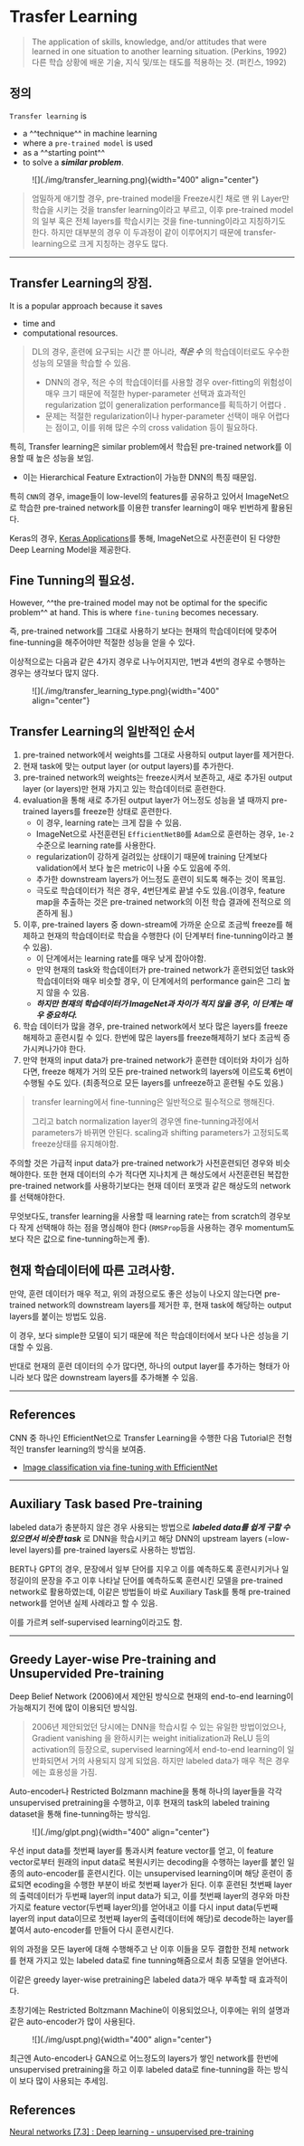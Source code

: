 # Trasfer Learning

> The application of skills, knowledge, and/or attitudes that were learned in one situation to another learning situation. (Perkins, 1992)  
> 다른 학습 상황에 배운 기술, 지식 및/또는 태도를 적용하는 것. (퍼킨스, 1992)

## 정의

`Transfer learning` is 

* a ^^technique^^ in machine learning 
* where a `pre-trained model` is used 
* as a ^^starting point^^ 
* to solve a ***similar problem***. 

<figure markdown>
![](./img/transfer_learning.png){width="400" align="center"}
</figure>

> 엄밀하게 애기할 경우, pre-trained model을 Freeze시킨 채로 맨 위 Layer만 학습을 시키는 것을 transfer learning이라고 부르고, 이후 pre-trained model의 일부 혹은 전체 layers를 학습시키는 것을 fine-tunning이라고 지칭하기도 한다. 하지만 대부분의 경우 이 두과정이 같이 이루어지기 때문에 transfer-learning으로 크게 지칭하는 경우도 많다.

---

## Transfer Learning의 장점.

It is a popular approach because it saves 

* time and 
* computational resources. 

> DL의 경우, 훈련에 요구되는 시간 뿐 아니라, ***적은 수*** 의 학습데이터로도 우수한 성능의 모델을 학습할 수 있음.  
> 
> * DNN의 경우, 적은 수의 학습데이터를 사용할 경우 over-fitting의 위험성이 매우 크기 때문에 적절한 hyper-parameter 선택과 효과적인 regularization 없이 generalization performance를 획득하기 어렵다 .
> * 문제는 적절한 regularization이나 hyper-parameter 선택이 매우 어렵다는 점이고, 이를 위해 많은 수의 cross validation 등이 필요하다.

특히, Transfer learning은 similar problem에서 학습된 pre-trained network를 이용할 때 높은 성능을 보임.  

* 이는 Hierarchical Feature Extraction이 가능한 DNN의 특징 때문임. 

특히 `CNN`의 경우, image들이 low-level의 features를 공유하고 있어서 ImageNet으로 학습한 pre-trained network를 이용한 transfer learning이 매우 빈번하게 활용된다.

Keras의 경우, [Keras Applications](https://keras.io/api/applications/)를 통해, ImageNet으로 사전훈련이 된 다양한 Deep Learning Model을 제공한다.

## Fine Tunning의 필요성.

However, ^^the pre-trained model may not be optimal for the specific problem^^ at hand. This is where `fine-tuning` becomes necessary.

즉, pre-trained network를 그대로 사용하기 보다는 현재의 학습데이터에 맞추어 fine-tunning을 해주어야만 적절한 성능을 얻을 수 있다.

이상적으로는 다음과 같은 4가지 경우로 나누어지지만, 1번과 4번의 경우로 수행하는 경우는 생각보다 많지 않다.

<figure markdown>
![](./img/transfer_learning_type.png){width="400" align="center"}
</figure>

## Transfer Learning의 일반적인 순서

1. pre-trained network에서 weights를 그대로 사용하되 output layer를 제거한다.
2. 현재 task에 맞는 output layer (or output layers)를 추가한다.
3. pre-trained network의 weights는 freeze시켜서 보존하고, 새로 추가된 output layer (or layers)만 현재 가지고 있는 학습데이터로 훈련한다.
4. evaluation을 통해 새로 추가된 output layer가 어느정도 성능을 낼 때까지 pre-trained layers를 freeze한 상태로 훈련한다.
    * 이 경우, learning rate는 크게 잡을 수 있음.
    * ImageNet으로 사전훈련된 `EfficientNetB0`를 `Adam`으로 훈련하는 경우, `1e-2` 수준으로 learning rate를 사용한다.
    * regularization이 강하게 걸려있는 상태이기 때문에 training 단계보다 validation에서 보다 높은 metric이 나올 수도 있음에 주의.
    * 추가한 downstream layers가 어느정도 훈련이 되도록 해주는 것이 목표임.
    * 극도로 학습데이터가 적은 경우, 4번단계로 끝낼 수도 있음.(이경우, feature map을 추출하는 것은 pre-trained network의 이전 학습 결과에 전적으로 의존하게 됨.)
5. 이후, pre-trained layers 중 down-stream에 가까운 순으로 조금씩 freeze를 해제하고 현재의 학습데이터로 학습을 수행한다 (이 단계부터 fine-tunning이라고 볼 수 있음).
    * 이 단계에서는 learning rate를 매우 낮게 잡아야함.
    * 만약 현재의 task와 학습데이터가 pre-trained network가 훈련되었던 task와 학습데이터와 매우 비슷할 경우, 이 단계에서의 performance gain은 그리 높지 않을 수 있음.
    * ***하지만 현재의 학습데이터가 ImageNet과 차이가 적지 않을 경우, 이 단계는 매우 중요하다.***
6. 학습 데이터가 많을 경우, pre-trained network에서 보다 많은 layers를 freeze 해제하고 훈련시킬 수 있다. 한번에 많은 layers를 freeze해제하기 보다 조금씩 증가시켜나가야 한다.
7. 만약 현재의 input data가 pre-trained network가 훈련한 데이터와 차이가 심하다면, freeze 해제가 거의 모든 pre-trained network의 layers에 이르도록 6번이 수행될 수도 있다. (최종적으로 모든 layers를 unfreeze하고 훈련될 수도 있음.)

> transfer learning에서 fine-tunning은 일반적으로 필수적으로 행해진다.  
> 
> 그리고 batch normalization layer의 경우엔 fine-tunning과정에서 parameters가 바뀌면 안된다. scaling과 shifting parameters가 고정되도록 freeze상태를 유지해야함.

주의할 것은 가급적 input data가 pre-trained network가 사전훈련되던 경우와 비슷해야한다. 또한 현재 데이터의 수가 적다면 지나치게 큰 해상도에서 사전훈련된 복잡한 pre-trained network를 사용하기보다는 현재 데이터 포맷과 같은 해상도의 network를 선택해야한다. 

무엇보다도, transfer learning을 사용할 때 learning rate는 from scratch의 경우보다 작게 선택해야 하는 점을 명심해야 한다 (`RMSProp`등을 사용하는 경우 momentum도 보다 작은 값으로 fine-tunning하는게 좋). 

## 현재 학습데이터에 따른 고려사항.

만약, 훈련 데이터가 매우 적고, 위의 과정으로도 좋은 성능이 나오지 않는다면 pre-trained network의 downstream layers를 제거한 후, 현재 task에 해당하는 output layers를 붙이는 방법도 있음. 

이 경우, 보다 simple한 모델이 되기 때문에 적은 학습데이터에서 보다 나은 성능을 기대할 수 있음.

반대로 현재의 훈련 데이터의 수가 많다면, 하나의 output layer를 추가하는 형태가 아니라 보다 많은 downstream layers를 추가해볼 수 있음.

---

## References

CNN 중 하나인 EfficientNet으로 Transfer Learning을 수행한 다음 Tutorial은 전형적인 transfer learning의 방식을 보여줌.

* [Image classification via fine-tuning with EfficientNet](https://keras.io/examples/vision/image_classification_efficientnet_fine_tuning/)
 

---

## Auxiliary Task based Pre-training

labeled data가 충분하지 않은 경우 사용되는 방법으로 ***labeled data를 쉽게 구할 수 있으면서 비슷한 task*** 로 DNN을 학습시키고 해당 DNN의 upstream layers (=low-level layers)를 pre-trained layers로 사용하는 방법임.

BERT나 GPT의 경우, 문장에서 일부 단어를 지우고 이를 예측하도록 훈련시키거나 일정길이의 문장을 주고 이후 나타날 단어를 예측하도록 훈련시킨 모델을 pre-trained network로 활용하였는데, 이같은 방법들이 바로 Auxiliary Task를 통해 pre-trained network를 얻어낸 실제 사례라고 할 수 있음.

이를 가르켜 self-supervised learning이라고도 함.

---

## Greedy Layer-wise Pre-training and Unsupervided Pre-training

Deep Belief Network (2006)에서 제안된 방식으로 현재의 end-to-end learning이 가능해지기 전에 많이 이용되던 방식임.

> 2006년 제안되었던 당시에는 DNN을 학습시킬 수 있는 유일한 방법이었으나, Gradient vanishing 을 완하시키는 weight initialization과 ReLU 등의 activation의 등장으로, supervised learning에서 end-to-end learning이 일반화되면서 거의 사용되지 않게 되었음. 하지만 labeled data가 매우 적은 경우에는 효용성을 가짐.

Auto-encoder나 Restricted Bolzmann machine을 통해 하나의 layer들을 각각 unsupervised pretraining을 수행하고, 이후 현재의 task의 labeled training dataset을 통해 fine-tunning하는 방식임.

<figure markdown>
![](./img/glpt.png){width="400" align="center"}
</figure>

우선 input data를 첫번째 layer를 통과시켜 feature vector를 얻고, 이 feature vector로부터 원래의 input data로 복원시키는 decoding을 수행하는 layer를 붙인 일종의 auto-encoder를 훈련시킨다. 이는 unsupervised learning이며 해당 훈련이 종료되면 ecoding을 수행한 부분이 바로 첫번째 layer가 된다. 이후 훈련된 첫번째 layer의 출력데이터가 두번째 layer의 input data가 되고, 이를 첫번째 layer의 경우와 마찬가지로 feature vector(두번째 layer의)를 얻어내고 이를 다시 input data(두번째 layer의 input data이므로 첫번째 layer의 출력데이터에 해당)로 decode하는 layer를 붙여서 auto-encoder를 만들어 다시 훈련시킨다.

위의 과정을 모든 layer에 대해 수행해주고 난 이후 이들을 모두 결합한 전체 network를 현재 가지고 있는 labeled data로 fine tunning해줌으로서 최종 모델을 얻어낸다.

이같은 greedy layer-wise pretraining은 labeled data가 매우 부족할 때 효과적이다. 

초창기에는 Restricted Boltzmann Machine이 이용되었으나, 이후에는 위의 설명과 같은 auto-encoder가 많이 사용된다.

<figure markdown>
![](./img/uspt.png){width="400" align="center"}
</figure>

최근엔 Auto-encoder나 GAN으로 어느정도의 layers가 쌓인 network를 한번에 unsupervised pretraining을 하고 이후 labeled data로 fine-tunning을 하는 방식이 보다 많이 사용되는 추세임.

## References

[Neural networks [7.3] : Deep learning - unsupervised pre-training](https://youtu.be/Oq38pINmddk)